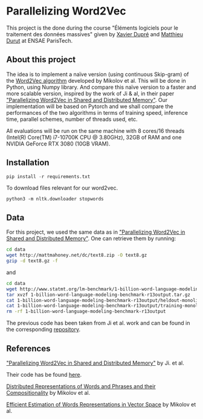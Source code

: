 # Parallelizing Word2Vec

This project is the done during the course "Éléments logiciels pour le traitement des données massives" given by [Xavier Dupré](http://www.xavierdupre.fr/)
and [Matthieu Durut](https://www.linkedin.com/in/matthieudurut) at ENSAE ParisTech. 

## About this project

The idea is to implement a naïve version (using continuous Skip-gram) of the [Word2Vec algorithm](https://arxiv.org/abs/1301.3781) developed by Mikolov et al.
This will be done in Python, using Numpy library. And compare this naïve version to a faster and more scalable version, inspired 
by the work of Ji & al, in their paper ["Parallelizing Word2Vec in Shared and Distributed Memory"](https://arxiv.org/abs/1604.04661).
Our implementation will be based on Pytorch and we shall compare the performances of the two algorithms in terms of training speed, 
inference time, parallel schemes, number of threads used, etc. 

All evaluations will be run on the same machine with 8 cores/16 threads (Intel(R) Core(TM) i7-10700K CPU @ 3.80GHz), 32GB of RAM and one 
NVIDIA GeForce RTX 3080 (10GB VRAM).

## Installation 

````python
pip install -r requirements.txt
````

To download files relevant for our word2vec.
```
python3 -m nltk.downloader stopwords
```

## Data

For this project, we used the same data as in ["Parallelizing Word2Vec in Shared and Distributed Memory"](https://arxiv.org/abs/1604.04661).
One can retrieve them by running:
```bash
cd data
wget http://mattmahoney.net/dc/text8.zip -O text8.gz
gzip -d text8.gz -f
```
and
```bash
cd data
wget http://www.statmt.org/lm-benchmark/1-billion-word-language-modeling-benchmark-r13output.tar.gz
tar xvzf 1-billion-word-language-modeling-benchmark-r13output.tar.gz
cat 1-billion-word-language-modeling-benchmark-r13output/heldout-monolingual.tokenized.shuffled/news.en-00000-of-00100 > 1b
cat 1-billion-word-language-modeling-benchmark-r13output/training-monolingual.tokenized.shuffled/* >> 1b
rm -rf 1-billion-word-language-modeling-benchmark-r13output
```

The previous code has been taken from Ji et al. work and can be found in the corresponding [repository](https://github.com/IntelLabs/pWord2Vec/tree/master/data).

## References

["Parallelizing Word2Vec in Shared and Distributed Memory"](https://arxiv.org/abs/1604.04661) by Ji. et al.

Their code has be found [here](https://github.com/IntelLabs/pWord2Vec).

[Distributed Representations of Words and Phrases and their Compositionality](https://proceedings.neurips.cc/paper/2013/file/9aa42b31882ec039965f3c4923ce901b-Paper.pdf) by Mikolov et al. 

[Efficient Estimation of Words Representations in Vector Space](https://arxiv.org/pdf/1301.3781.pdf) by Mikolov et al. 
